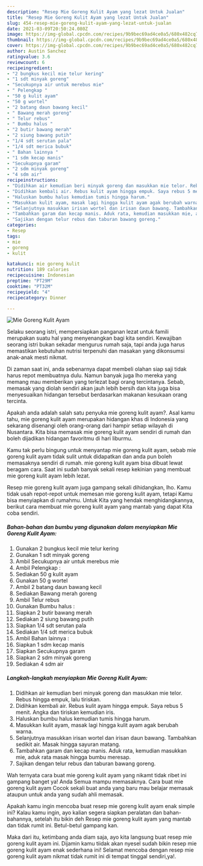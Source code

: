 ```yaml
---
description: "Resep Mie Goreng Kulit Ayam yang lezat Untuk Jualan"
title: "Resep Mie Goreng Kulit Ayam yang lezat Untuk Jualan"
slug: 454-resep-mie-goreng-kulit-ayam-yang-lezat-untuk-jualan
date: 2021-03-09T20:50:24.080Z
image: https://img-global.cpcdn.com/recipes/9b9bec69ad4ce0a5/680x482cq70/mie-goreng-kulit-ayam-foto-resep-utama.jpg
thumbnail: https://img-global.cpcdn.com/recipes/9b9bec69ad4ce0a5/680x482cq70/mie-goreng-kulit-ayam-foto-resep-utama.jpg
cover: https://img-global.cpcdn.com/recipes/9b9bec69ad4ce0a5/680x482cq70/mie-goreng-kulit-ayam-foto-resep-utama.jpg
author: Austin Sanchez
ratingvalue: 3.6
reviewcount: 6
recipeingredient:
- "2 bungkus kecil mie telur kering"
- "1 sdt minyak goreng"
- "Secukupnya air untuk merebus mie"
- " Pelengkap "
- "50 g kulit ayam"
- "50 g wortel"
- "2 batang daun bawang kecil"
- " Bawang merah goreng"
- " Telur rebus"
- " Bumbu halus "
- "2 butir bawang merah"
- "2 siung bawang putih"
- "1/4 sdt serutan pala"
- "1/4 sdt merica bubuk"
- " Bahan lainnya "
- "1 sdm kecap manis"
- "Secukupnya garam"
- "2 sdm minyak goreng"
- "4 sdm air"
recipeinstructions:
- "Didihkan air kemudian beri minyak goreng dan masukkan mie telor. Rebus hingga empuk, lalu tiriskan."
- "Didihkan kembali air. Rebus kulit ayam hingga empuk. Saya rebus 5 menit. Angka dan tiriskan kemudian iris."
- "Haluskan bumbu halus kemudian tumis hingga harum."
- "Masukkan kulit ayam, masak lagi hingga kulit ayam agak berubah warna."
- "Selanjutnya masukkan irisan wortel dan irisan daun bawang. Tambahkan sedikit air. Masak hingga sayuran matang."
- "Tambahkan garam dan kecap manis. Aduk rata, kemudian masukkan mie, aduk rata masak hingga bumbu meresap."
- "Sajikan dengan telur rebus dan taburan bawang goreng."
categories:
- Resep
tags:
- mie
- goreng
- kulit

katakunci: mie goreng kulit 
nutrition: 189 calories
recipecuisine: Indonesian
preptime: "PT29M"
cooktime: "PT32M"
recipeyield: "4"
recipecategory: Dinner

---
```



![Mie Goreng Kulit Ayam](https://img-global.cpcdn.com/recipes/9b9bec69ad4ce0a5/680x482cq70/mie-goreng-kulit-ayam-foto-resep-utama.jpg)

Selaku seorang istri, mempersiapkan panganan lezat untuk famili merupakan suatu hal yang menyenangkan bagi kita sendiri. Kewajiban seorang istri bukan sekadar mengurus rumah saja, tapi anda juga harus memastikan kebutuhan nutrisi terpenuhi dan masakan yang dikonsumsi anak-anak mesti nikmat.

Di zaman  saat ini, anda sebenarnya dapat membeli olahan siap saji tidak harus repot membuatnya dulu. Namun banyak juga lho mereka yang memang mau memberikan yang terlezat bagi orang tercintanya. Sebab, memasak yang diolah sendiri akan jauh lebih bersih dan kita juga bisa menyesuaikan hidangan tersebut berdasarkan makanan kesukaan orang tercinta. 



Apakah anda adalah salah satu penyuka mie goreng kulit ayam?. Asal kamu tahu, mie goreng kulit ayam merupakan hidangan khas di Indonesia yang sekarang disenangi oleh orang-orang dari hampir setiap wilayah di Nusantara. Kita bisa memasak mie goreng kulit ayam sendiri di rumah dan boleh dijadikan hidangan favoritmu di hari liburmu.

Kamu tak perlu bingung untuk menyantap mie goreng kulit ayam, sebab mie goreng kulit ayam tidak sulit untuk didapatkan dan anda pun boleh memasaknya sendiri di rumah. mie goreng kulit ayam bisa dibuat lewat beragam cara. Saat ini sudah banyak sekali resep kekinian yang membuat mie goreng kulit ayam lebih lezat.

Resep mie goreng kulit ayam juga gampang sekali dihidangkan, lho. Kamu tidak usah repot-repot untuk memesan mie goreng kulit ayam, tetapi Kamu bisa menyiapkan di rumahmu. Untuk Kita yang hendak menghidangkannya, berikut cara membuat mie goreng kulit ayam yang mantab yang dapat Kita coba sendiri.

<!--inarticleads1-->

##### Bahan-bahan dan bumbu yang digunakan dalam menyiapkan Mie Goreng Kulit Ayam:

1. Gunakan 2 bungkus kecil mie telur kering
1. Gunakan 1 sdt minyak goreng
1. Ambil Secukupnya air untuk merebus mie
1. Ambil  Pelengkap :
1. Sediakan 50 g kulit ayam
1. Gunakan 50 g wortel
1. Ambil 2 batang daun bawang kecil
1. Sediakan  Bawang merah goreng
1. Ambil  Telur rebus
1. Gunakan  Bumbu halus :
1. Siapkan 2 butir bawang merah
1. Sediakan 2 siung bawang putih
1. Siapkan 1/4 sdt serutan pala
1. Sediakan 1/4 sdt merica bubuk
1. Ambil  Bahan lainnya :
1. Siapkan 1 sdm kecap manis
1. Siapkan Secukupnya garam
1. Siapkan 2 sdm minyak goreng
1. Sediakan 4 sdm air




<!--inarticleads2-->

##### Langkah-langkah menyiapkan Mie Goreng Kulit Ayam:

1. Didihkan air kemudian beri minyak goreng dan masukkan mie telor. Rebus hingga empuk, lalu tiriskan.
1. Didihkan kembali air. Rebus kulit ayam hingga empuk. Saya rebus 5 menit. Angka dan tiriskan kemudian iris.
1. Haluskan bumbu halus kemudian tumis hingga harum.
1. Masukkan kulit ayam, masak lagi hingga kulit ayam agak berubah warna.
1. Selanjutnya masukkan irisan wortel dan irisan daun bawang. Tambahkan sedikit air. Masak hingga sayuran matang.
1. Tambahkan garam dan kecap manis. Aduk rata, kemudian masukkan mie, aduk rata masak hingga bumbu meresap.
1. Sajikan dengan telur rebus dan taburan bawang goreng.




Wah ternyata cara buat mie goreng kulit ayam yang nikamt tidak ribet ini gampang banget ya! Anda Semua mampu memasaknya. Cara buat mie goreng kulit ayam Cocok sekali buat anda yang baru mau belajar memasak ataupun untuk anda yang sudah ahli memasak.

Apakah kamu ingin mencoba buat resep mie goreng kulit ayam enak simple ini? Kalau kamu ingin, ayo kalian segera siapkan peralatan dan bahan-bahannya, setelah itu bikin deh Resep mie goreng kulit ayam yang mantab dan tidak rumit ini. Betul-betul gampang kan. 

Maka dari itu, ketimbang anda diam saja, ayo kita langsung buat resep mie goreng kulit ayam ini. Dijamin kamu tiidak akan nyesel sudah bikin resep mie goreng kulit ayam enak sederhana ini! Selamat mencoba dengan resep mie goreng kulit ayam nikmat tidak rumit ini di tempat tinggal sendiri,ya!.

